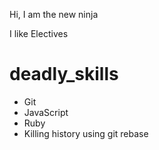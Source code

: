 Hi, I am the new ninja

I like Electives

deadly_skills
=============
* Git
* JavaScript
* Ruby
* Killing history using git rebase